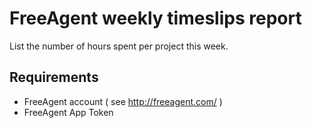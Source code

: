 FreeAgent weekly timeslips report
=================================

List the number of hours spent per project this week.

Requirements
------------

 - FreeAgent account ( see http://freeagent.com/ )
 - FreeAgent App Token
